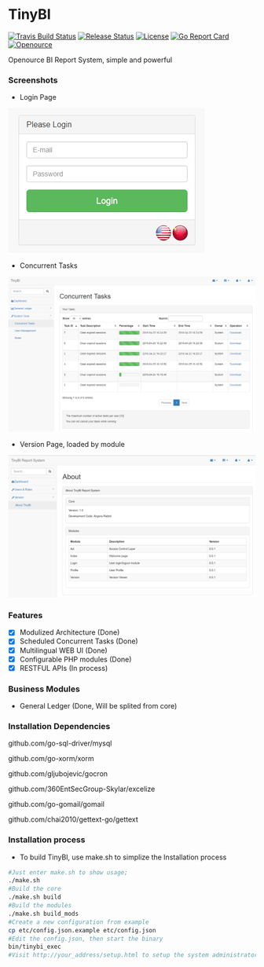# TinyBI

[![Travis Build Status](https://travis-ci.org/TinyBI/TinyBI.svg?branch=master)](https://github.com/TinyBI/TinyBI)
[![Release Status](https://img.shields.io/github/release/TinyBI/TinyBI.svg)](https://github.com/TinyBI/TinyBI)
[![License](http://img.shields.io/github/license/TinyBI/TinyBI.svg)](https://github.com/TinyBI/TinyBI)
[![Go Report Card](https://goreportcard.com/badge/github.com/TinyBI/TinyBI)](https://github.com/TinyBI/TinyBI)
[![Openource](http://img.shields.io/badge/opensource-BI%20Report%20System-orange.svg)](https://github.com/TinyBI/TinyBI)


Openource BI Report System, simple and powerful

### Screenshots
- Login Page

![Login Page](https://github.com/TinyBI/TinyBI/raw/master/screenshots/login.png "Login Page")

- Concurrent Tasks

![Concurrent Tasks](https://github.com/TinyBI/TinyBI/raw/master/screenshots/currentTasks.png "Concurrent Tasks")

- Version Page, loaded by module 

![Version Page](https://github.com/TinyBI/TinyBI/raw/master/screenshots/aboutModule.png "Version Page")

### Features
- [x] Modulized Architecture (Done)
- [x] Scheduled Concurrent Tasks (Done)
- [x] Multilingual WEB UI (Done)
- [x] Configurable PHP modules (Done)
- [x] RESTFUL APIs (In process)

### Business Modules
- General Ledger (Done, Will be splited from core)

### Installation Dependencies
github.com/go-sql-driver/mysql

github.com/go-xorm/xorm

github.com/gljubojevic/gocron

github.com/360EntSecGroup-Skylar/excelize

github.com/go-gomail/gomail

github.com/chai2010/gettext-go/gettext

### Installation process
- To build TinyBI, use make.sh to simplize the Installation process
```Bash
#Just enter make.sh to show usage;
./make.sh
#Build the core
./make.sh build
#Build the modules
./make.sh build_mods
#Create a new configuration from example
cp etc/config.json.example etc/config.json
#Edit the config.json, then start the binary
bin/tinybi_exec
#Visit http://your_address/setup.html to setup the system administrator
```